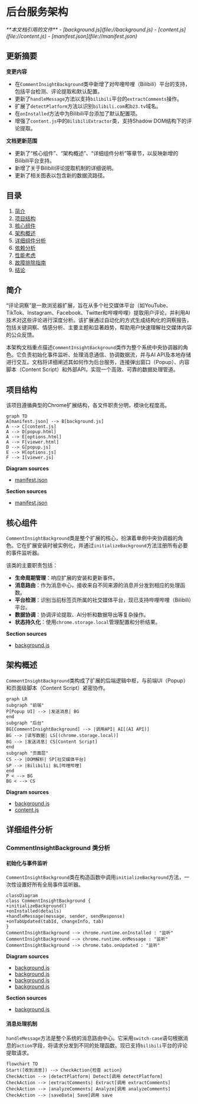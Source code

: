 # 后台服务架构

<cite>
**本文档引用的文件**   
- [background.js](file://background.js)
- [content.js](file://content.js)
- [manifest.json](file://manifest.json)
</cite>

## 更新摘要
**变更内容**   
- 在`CommentInsightBackground`类中新增了对哔哩哔哩（Bilibili）平台的支持，包括平台检测、评论提取和默认配置。
- 更新了`handleMessage`方法以支持`bilibili`平台的`extractComments`操作。
- 扩展了`detectPlatform`方法以识别`bilibili.com`和`b23.tv`域名。
- 在`onInstalled`方法中为Bilibili平台添加了默认配置项。
- 增强了`content.js`中的`BilibiliExtractor`类，支持Shadow DOM结构下的评论提取。

**文档更新范围**
- 更新了“核心组件”、“架构概述”、“详细组件分析”等章节，以反映新增的Bilibili平台支持。
- 新增了关于Bilibili评论提取机制的详细说明。
- 更新了相关图表以包含新的数据流路径。

## 目录
1. [简介](#简介)
2. [项目结构](#项目结构)
3. [核心组件](#核心组件)
4. [架构概述](#架构概述)
5. [详细组件分析](#详细组件分析)
6. [依赖分析](#依赖分析)
7. [性能考虑](#性能考虑)
8. [故障排除指南](#故障排除指南)
9. [结论](#结论)

## 简介
“评论洞察”是一款浏览器扩展，旨在从多个社交媒体平台（如YouTube、TikTok、Instagram、Facebook、Twitter和哔哩哔哩）提取用户评论，并利用AI技术对这些评论进行深度分析。该扩展通过自动化的方式生成结构化的洞察报告，包括关键洞察、情感分析、主要主题和显著趋势，帮助用户快速理解社交媒体内容的公众反馈。

本架构文档重点描述`CommentInsightBackground`类作为整个系统中央协调器的角色。它负责初始化事件监听、处理消息通信、协调数据流，并与AI API及本地存储进行交互。文档将详细阐述其如何作为后台服务，连接弹出窗口（Popup）、内容脚本（Content Script）和外部API，实现一个高效、可靠的数据处理管道。

## 项目结构
该项目遵循典型的Chrome扩展结构，各文件职责分明，模块化程度高。

```mermaid
graph TD
A[manifest.json] --> B[background.js]
A --> C[content.js]
A --> D[popup.html]
A --> E[options.html]
A --> F[viewer.html]
D --> G[popup.js]
E --> H[options.js]
F --> I[viewer.js]
```

**Diagram sources**
- [manifest.json](file://manifest.json#L1-L53)

**Section sources**
- [manifest.json](file://manifest.json#L1-L53)

## 核心组件
`CommentInsightBackground`类是整个扩展的核心，扮演着单例中央协调器的角色。它在扩展安装时被实例化，并通过`initializeBackground`方法注册所有必要的事件监听器。

该类的主要职责包括：
- **生命周期管理**：响应扩展的安装和更新事件。
- **消息路由**：作为消息中心，接收来自不同来源的消息并分发到相应的处理函数。
- **平台检测**：识别当前标签页所属的社交媒体平台，现已支持哔哩哔哩（Bilibili）平台。
- **数据协调**：协调评论提取、AI分析和数据导出等复杂操作。
- **状态持久化**：使用`chrome.storage.local`管理配置和分析结果。

**Section sources**
- [background.js](file://background.js#L1-L788)

## 架构概述
`CommentInsightBackground`类构成了扩展的后端逻辑中枢，与前端UI（Popup）和页面级脚本（Content Script）紧密协作。

```mermaid
graph LR
subgraph "前端"
P[Popup UI] --> |发送消息| BG
end
subgraph "后台"
BG[CommentInsightBackground] --> |调用API| AI[(AI API)]
BG --> |读写数据| LS[(chrome.storage.local)]
BG --> |发送消息| CS[Content Script]
end
subgraph "页面层"
CS --> |DOM解析| SP[社交媒体平台]
SP --> |Bilibili| BL[哔哩哔哩]
end
P < --> BG
BG < --> CS
```

**Diagram sources**
- [background.js](file://background.js#L1-L788)
- [content.js](file://content.js#L1-L1278)

## 详细组件分析

### CommentInsightBackground 类分析

#### 初始化与事件监听
`CommentInsightBackground`类在构造函数中调用`initializeBackground`方法，一次性设置好所有全局事件监听器。

```mermaid
classDiagram
class CommentInsightBackground {
+initializeBackground()
+onInstalled(details)
+handleMessage(message, sender, sendResponse)
+onTabUpdated(tabId, changeInfo, tab)
}
CommentInsightBackground --> chrome.runtime.onInstalled : "监听"
CommentInsightBackground --> chrome.runtime.onMessage : "监听"
CommentInsightBackground --> chrome.tabs.onUpdated : "监听"
```

**Diagram sources**
- [background.js](file://background.js#L6-L22)
- [background.js](file://background.js#L24-L76)
- [background.js](file://background.js#L78-L134)
- [background.js](file://background.js#L136-L142)

**Section sources**
- [background.js](file://background.js#L6-L22)

#### 消息处理机制
`handleMessage`方法是整个系统的消息路由中心。它采用`switch-case`语句根据消息的`action`字段，将请求分发到不同的处理函数。现已支持`bilibili`平台的评论提取请求。

```mermaid
flowchart TD
Start([收到消息]) --> CheckAction{检查 action}
CheckAction --> |detectPlatform| Detect[调用 detectPlatform]
CheckAction --> |extractComments| Extract[调用 extractComments]
CheckAction --> |analyzeComments| Analyze[调用 analyzeComments]
CheckAction --> |saveData| Save[调用 save
